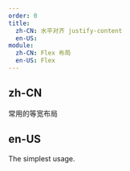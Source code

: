 ```yaml
---
order: 0
title:
  zh-CN: 水平对齐 justify-content
  en-US: 
module:
  zh-CN: Flex 布局
  en-US: Flex
---
```


## zh-CN

常用的等宽布局

## en-US

The simplest usage.

